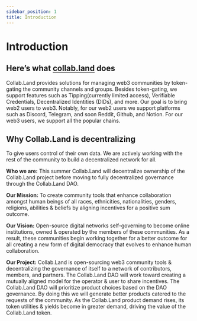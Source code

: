```yaml
---
sidebar_position: 1
title: Introduction
---
```


# Introduction

## Here’s what [collab.land](http://collab.land) does

Collab.Land provides solutions for managing web3 communities by token-gating the community channels and groups. Besides token-gating, we support features such as Tipping(currently limited access), Verifiable Credentials, Decentralized Identities (DIDs), and more. Our goal is to bring web2 users to web3. Notably, for our web2 users we support platforms such as Discord, Telegram, and soon Reddit, Github, and Notion. For our web3 users, we support all the popular chains.

## Why Collab.Land is decentralizing

To give users control of their own data. We are actively working with the rest of the community to build a decentralized network for all.

<!-- ## Build with us

**Come Join us at Collab.Land**

Partner Contributor Program -->

**Who we are:**
This summer Collab.Land will decentralize ownership of the Collab.Land project before moving to fully decentralized governance through the Collab.Land DAO.

**Our Mission:**
To create community tools that enhance collaboration amongst human beings of all races, ethnicities, nationalities, genders, religions, abilities & beliefs by aligning incentives for a positive sum outcome.

**Our Vision:**
Open-source digital networks self-governing to become online institutions, owned & operated by the members of these communities. As a result, these communities begin working together for a better outcome for all creating a new form of digital democracy that evolves to enhance human collaboration.

**Our Project:**
Collab.Land is open-sourcing web3 community tools & decentralizing the governance of itself to a network of contributors, members, and partners. The Collab.Land DAO will work toward creating a mutually aligned model for the operator & user to share incentives. The Collab.Land DAO will prioritize product choices based on the DAO governance. By doing this we will generate better products catered to the requests of the community. As the Collab.Land product demand rises, its token utilities & yields become in greater demand, driving the value of the Collab.Land token.

<!-- **Our Invitation:**
Collab.Land is extending an offer to you to join us in building the network we all want. We are bringing together web3 partners working on a wide variety of projects to build with each other & on top of each other's tools to shape the next generation of what a network could be.  We would like your help in creating the largest open collaborative project in the world.

By holding a Collab.Land Patron NFT you are now able to access the Collab.Land tool kit to make proposals & start building with us. In the following instructions we will outline what is needed to get started. -->

<!-- ## Contributor Persona
## Consumer Persona -->
